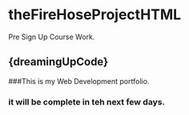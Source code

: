 # theFireHoseProjectHTML
Pre Sign Up Course Work.
## {dreamingUpCode}
###This is my Web Development portfolio.
### it will be complete in teh next few days.
